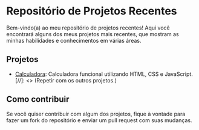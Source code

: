 # Repositório de Projetos Recentes

Bem-vindo(a) ao meu repositório de projetos recentes! Aqui você encontrará alguns dos meus projetos mais recentes, que mostram as minhas habilidades e conhecimentos em várias áreas.

## Projetos

- [Calculadora](https://github.com/bernardomrl/portfolio/tree/main/calculadora): Calculadora funcional utilizando HTML, CSS e JavaScript.
[//]: <> (Repetir com os outros projetos.)

## Como contribuir

Se você quiser contribuir com algum dos projetos, fique à vontade para fazer um fork do repositório e enviar um pull request com suas mudanças.
